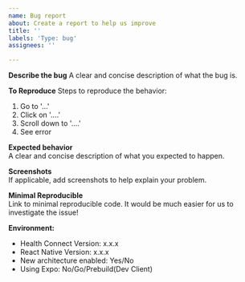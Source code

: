 ```yaml
---
name: Bug report
about: Create a report to help us improve
title: ''
labels: 'Type: bug'
assignees: ''

---
```


**Describe the bug**
A clear and concise description of what the bug is.

**To Reproduce**
Steps to reproduce the behavior:
1. Go to '...'
2. Click on '....'
3. Scroll down to '....'
4. See error

**Expected behavior**  
A clear and concise description of what you expected to happen.

**Screenshots**  
If applicable, add screenshots to help explain your problem.

**Minimal Reproducible**  
Link to minimal reproducible code. It would be much easier for us to investigate the issue!

**Environment:**
 - Health Connect Version: x.x.x
 - React Native Version: x.x.x
 - New architecture enabled: Yes/No
 - Using Expo: No/Go/Prebuild(Dev Client)
